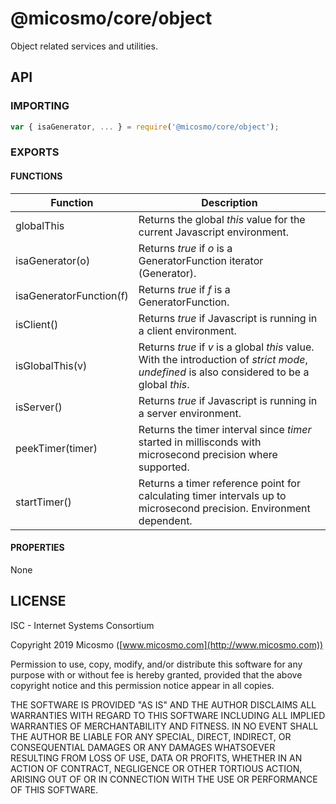 # @micosmo/core/object

Object related services and utilities.

## API

### IMPORTING

```javascript
var { isaGenerator, ... } = require('@micosmo/core/object');
```

### EXPORTS

#### FUNCTIONS

Function | Description
-------- | -----------
globalThis | Returns the global *this* value for the current Javascript environment.
isaGenerator(o) | Returns *true* if *o* is a GeneratorFunction iterator (Generator).
isaGeneratorFunction(f) | Returns *true* if *f* is a GeneratorFunction.
isClient() | Returns *true* if Javascript is running in a client environment.
isGlobalThis(v) | Returns *true* if *v* is a global *this* value. With the introduction of *strict mode*, *undefined* is also considered to be a global *this*.
isServer() | Returns *true* if Javascript is running in a server environment.
peekTimer(timer) | Returns the timer interval since *timer* started in millisconds with microsecond precision where supported.
startTimer() | Returns a timer reference point for calculating timer intervals up to microsecond precision. Environment dependent.

#### PROPERTIES

  None

## LICENSE

ISC - Internet Systems Consortium

Copyright 2019 Micosmo ([www.micosmo.com](http://www.micosmo.com))

Permission to use, copy, modify, and/or distribute this software for any purpose with or without fee is hereby granted, provided that the above copyright notice and this permission notice appear in all copies.

THE SOFTWARE IS PROVIDED "AS IS" AND THE AUTHOR DISCLAIMS ALL WARRANTIES WITH REGARD TO THIS SOFTWARE INCLUDING ALL IMPLIED WARRANTIES OF MERCHANTABILITY AND FITNESS. IN NO EVENT SHALL THE AUTHOR BE LIABLE FOR ANY SPECIAL, DIRECT, INDIRECT, OR CONSEQUENTIAL DAMAGES OR ANY DAMAGES WHATSOEVER RESULTING FROM LOSS OF USE, DATA OR PROFITS, WHETHER IN AN ACTION OF CONTRACT, NEGLIGENCE OR OTHER TORTIOUS ACTION, ARISING OUT OF OR IN CONNECTION WITH THE USE OR PERFORMANCE OF THIS SOFTWARE.
